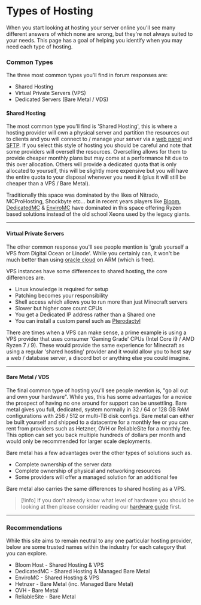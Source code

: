# Types of Hosting

When you start looking at hosting your server online you'll see many different answers of which none are wrong, but they're not always suited to your needs. This page has a goal of helping you identify when you may need each type of hosting.

### Common Types

The three most common types you'll find in forum responses are:
- Shared Hosting
- Virtual Private Servers (VPS)
- Dedicated Servers (Bare Metal / VDS)

#### Shared Hosting

The most common type you'll find is 'Shared Hosting', this is where a hosting provider will own a physical server and partition the resources out to clients and you will connect to / manage your server via a [web panel](panels.md) and [SFTP](sftp.md). If you select this style of hosting you should be careful and note that some providers will oversell the resources. Overselling allows for them to provide cheaper monthly plans but may come at a performance hit due to this over allocation. Others will provide a dedicated quota that is only allocated to yourself, this will be slightly more expensive but you will have the entire quota to your disposal whenever you need it (plus it will still be cheaper than a VPS / Bare Metal).

Traditionally this space was dominated by the likes of Nitrado, MCProHosting, Shockbyte etc... but in recent years players like [Bloom](https://bloom.host), [DedicatedMC](https://dedicatedmc.io) & [EnviroMC](https://enviromc.host) have dominated in this space offering Ryzen based solutions instead of the old school Xeons used by the legacy giants.

---

#### Virtual Private Servers

The other common response you'll see people mention is 'grab yourself a VPS from Digital Ocean or Linode'. While you certainly can, it won't be much better than using [oracle cloud](/0-complete-guides/oracle-cloud.md) on ARM (which is free). 

VPS instances have some differences to shared hosting, the core differences are.
- Linux knowledge is required for setup
- Patching becomes your responsibility
- Shell access which allows you to run more than just Minecraft servers
- Slower but higher core count CPUs
- You get a Dedicated IP address rather than a Shared one
- You can install a custom panel such as [Pterodactyl](panels.md#Pterodactyl)

There are times when a VPS can make sense, a prime example is using a VPS provider that uses consumer 'Gaming Grade' CPUs (Intel Core i9 / AMD Ryzen 7 / 9). These would provide the same experience for Minecraft as using a regular 'shared hosting' provider and it would allow you to host say a web / database server, a discord bot or anything else you could imagine.

---

#### Bare Metal / VDS

The final common type of hosting you'll see people mention is, "go all out and own your hardware". While yes, this has some advantages for a novice the prospect of having no one around for support can be unsettling. Bare metal gives you full, dedicated, system normally in 32 / 64 or 128 GB RAM configurations with 256 / 512 or multi-TB disk configs. Bare metal can either be built yourself and shipped to a datacentre for a monthly fee or you can rent from providers such as Hetzner, OVH or ReliableSite for a monthly fee. This option can set you back multiple hundreds of dollars per month and would only be recommended for larger scale deployments.

Bare metal has a few advantages over the other types of solutions such as.
- Complete ownership of the server data
- Complete ownership of physical and networking resources
- Some providers will offer a managed solution for an additional fee

Bare metal also carries the same differences to shared hosting as a VPS.

> [!info]
> If you don't already know what level of hardware you should be looking at then please consider reading our [hardware guide](hardware.md) first.

---

### Recommendations

While this site aims to remain neutral to any one particular hosting provider, below are some trusted names within the industry for each category that you can explore.

- Bloom Host - Shared Hosting & VPS
- DedicatedMC - Shared Hosting & Managed Bare Metal
- EnviroMC - Shared Hosting & VPS
- Hetnzer - Bare Metal (inc. Managed Bare Metal)
- OVH - Bare Metal
- ReliableSite - Bare Metal
